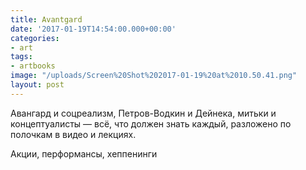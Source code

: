```yaml
---
title: Avantgard
date: '2017-01-19T14:54:00.000+00:00'
categories:
- art
tags:
- artbooks
image: "/uploads/Screen%20Shot%202017-01-19%20at%2010.50.41.png"
layout: post
---
```


Авангард и соцреализм, Петров-Водкин и Дейнека, митьки и концептуалисты — всё, что должен знать каждый, разложено по полочкам в видео и лекциях.

Акции, перформансы, хеппенинги
